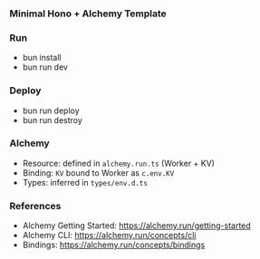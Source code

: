### Minimal Hono + Alchemy Template

### Run
- bun install
- bun run dev

### Deploy
- bun run deploy
- bun run destroy

### Alchemy
- Resource: defined in `alchemy.run.ts` (Worker + KV)
- Binding: `KV` bound to Worker as `c.env.KV`
- Types: inferred in `types/env.d.ts`

### References
- Alchemy Getting Started: https://alchemy.run/getting-started
- Alchemy CLI: https://alchemy.run/concepts/cli
- Bindings: https://alchemy.run/concepts/bindings